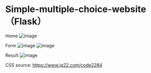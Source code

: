 # Simple-multiple-choice-website （Flask）

Home
![image](https://github.com/Yesducky/Simple-multiple-choice-website/assets/97087621/5fb96b03-1384-4883-a2a8-ec3639eae7d1)

Form
![image](https://github.com/Yesducky/Simple-multiple-choice-website/assets/97087621/31418c1a-7e67-4a76-841a-e3b5e9cd44d1)
![image](https://github.com/Yesducky/Simple-multiple-choice-website/assets/97087621/b1b29a1d-6726-44fa-b1c1-df9774fd59a2)

Result
![image](https://github.com/Yesducky/Simple-multiple-choice-website/assets/97087621/782fbeaa-5305-46bd-9e6b-3a08bffd1660)

CSS source: https://www.jq22.com/code2284

